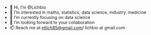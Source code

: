 - 👋 Hi, I’m @Lichbio
- 👀 I’m interested in maths, statistics, data science, industry, medicine
- 🌱 I’m currently focusing on data science
- 💞️ I’m looking forward to your collaboration
- 📫 Reach me at ntlich85@gmail.com/ lichbio at gmail.com

<!---
Lichbio/Lichbio is a ✨ special ✨ repository because its `README.md` (this file) appears on your GitHub profile.
You can click the Preview link to take a look at your changes.
--->
